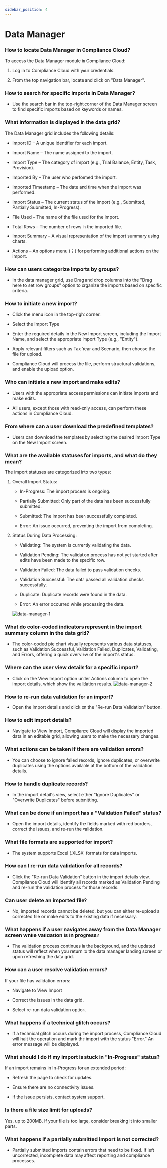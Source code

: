 ```yaml
---
sidebar_position: 4
---
```


# Data Manager

### How to locate Data Manager in Compliance Cloud?

To access the Data Manager module in Compliance Cloud:

1. Log in to Compliance Cloud with your credentials.

2. From the top navigation bar, locate and click on "Data Manager".

### How to search for specific imports in Data Manager?

- Use the search bar in the top-right corner of the Data Manager screen to find specific imports based on keywords or names.

### What information is displayed in the data grid?

The Data Manager grid includes the following details:

- Import ID – A unique identifier for each import.

- Import Name – The name assigned to the import.

- Import Type – The category of import (e.g., Trial Balance, Entity, Task, Provision).

- Imported By – The user who performed the import.

- Imported Timestamp – The date and time when the import was performed.

- Import Status – The current status of the import (e.g., Submitted, Partially Submitted, In-Progress).

- File Used – The name of the file used for the import.

- Total Rows – The number of rows in the imported file.

- Import Summary – A visual representation of the import summary using charts.

- Actions – An options menu (⋮) for performing additional actions on the import.

### How can users categorize imports by groups?

- In the data manager grid, use Drag and drop columns into the "Drag here to set row groups" option to organize the imports based on specific criteria.

### How to initiate a new import?

- Click the menu icon in the top-right corner.

- Select the Import Type

- Enter the required details in the New Import screen, including the Import Name, and select the appropriate Import Type (e.g., "Entity").

- Apply relevant filters such as Tax Year and Scenario, then choose the file for upload.

- Compliance Cloud will process the file, perform structural validations, and enable the upload option.

### Who can initiate a new import and make edits?

- Users with the appropriate access permissions can initiate imports and make edits.

- All users, except those with read-only access, can perform these actions in Compliance Cloud.

### From where can a user download the predefined templates?

- Users can download the templates by selecting the desired Import Type on the New Import screen.

### What are the available statuses for imports, and what do they mean?

The import statuses are categorized into two types:

1. Overall Import Status:

   - In-Progress: The import process is ongoing.

   - Partially Submitted: Only part of the data has been successfully submitted.

   - Submitted: The import has been successfully completed.

   - Error: An issue occurred, preventing the import from completing.

2. Status During Data Processing:

   - Validating: The system is currently validating the data.

   - Validation Pending: The validation process has not yet started after edits have been made to the specific row.

   - Validation Failed: The data failed to pass validation checks.

   - Validation Successful: The data passed all validation checks successfully.

   - Duplicate: Duplicate records were found in the data.

   - Error: An error occurred while processing the data.

   ![data-manager-1](/img/data-manager-1.png)

### What do color-coded indicators represent in the import summary column in the data grid?

- The color-coded pie chart visually represents various data statuses, such as Validation Successful, Validation Failed, Duplicates, Validating, and Errors, offering a quick overview of the import's status.

### Where can the user view details for a specific import?

- Click on the View Import option under Actions column to open the import details, which show the validation results.
  ![data-manager-2](/img/data-manager-2.png)

### How to re-run data validation for an import?

- Open the import details and click on the "Re-run Data Validation" button.

### How to edit import details?

- Navigate to View Import, Compliance Cloud will display the imported data in an editable grid, allowing users to make the necessary changes.

### What actions can be taken if there are validation errors?

- You can choose to ignore failed records, ignore duplicates, or overwrite duplicates using the options available at the bottom of the validation details.

### How to handle duplicate records?

- In the import detail's view, select either "Ignore Duplicates" or "Overwrite Duplicates" before submitting.

### What can be done if an import has a "Validation Failed" status?

- Open the import details, identify the fields marked with red borders, correct the issues, and re-run the validation.

### What file formats are supported for import?

- The system supports Excel (.XLSX) formats for data imports.

### How can I re-run data validation for all records?

- Click the "Re-run Data Validation" button in the import details view. Compliance Cloud will identify all records marked as Validation Pending and re-run the validation process for those records.

### Can user delete an imported file?

- No, imported records cannot be deleted, but you can either re-upload a corrected file or make edits to the existing data if necessary.

### What happens if a user navigates away from the Data Manager screen while validation is in progress?

- The validation process continues in the background, and the updated status will reflect when you return to the data manager landing screen or upon refreshing the data grid.

### How can a user resolve validation errors?

If your file has validation errors:

- Navigate to View Import

- Correct the issues in the data grid.

- Select re-run data validation option.

### What happens if a technical glitch occurs?

- If a technical glitch occurs during the import process, Compliance Cloud will halt the operation and mark the import with the status "Error." An error message will be displayed.

### What should I do if my import is stuck in "In-Progress" status?

If an import remains in In-Progress for an extended period:

- Refresh the page to check for updates.

- Ensure there are no connectivity issues.

- If the issue persists, contact system support.

### Is there a file size limit for uploads?

Yes, up to 200MB. If your file is too large, consider breaking it into smaller parts.

### What happens if a partially submitted import is not corrected?

- Partially submitted imports contain errors that need to be fixed. If left uncorrected, incomplete data may affect reporting and compliance processes.
